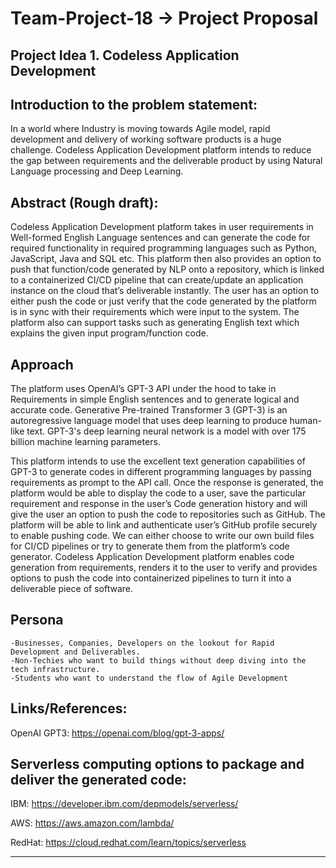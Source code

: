# Team-Project-18 -> Project Proposal

**Project Idea 1.**
**Codeless Application Development**
----------------------

Introduction to the problem statement:
--------------------
In a world where Industry is moving towards Agile model, rapid development and delivery of working software products is a huge challenge.
Codeless Application Development platform intends to reduce the gap between requirements and the deliverable product by using 
Natural Language processing and Deep Learning.

Abstract (Rough draft): 
----------------------------
Codeless Application Development platform takes in user requirements in Well-formed English Language sentences 
and can generate the code for required functionality in required programming languages such as Python, JavaScript, Java and SQL etc. 
This platform then also provides an option to push that function/code generated by NLP onto a repository, 
which is linked to a containerized CI/CD pipeline that can create/update an application instance on the cloud that’s deliverable instantly.
The user has an option to either push the code or just verify that the code generated by the platform is in sync 
with their requirements which were input to the system. The platform also can support tasks such as 
generating English text which explains the given input program/function code.

Approach
----------
The platform uses OpenAI’s GPT-3 API under the hood to take in Requirements in simple English sentences and to generate logical and accurate code. 
Generative Pre-trained Transformer 3 (GPT-3) is an autoregressive language model that uses deep learning to produce human-like text. 
GPT-3's deep learning neural network is a model with over 175 billion machine learning parameters.

This platform intends to use the excellent text generation capabilities of GPT-3 to generate codes in different programming languages
by passing requirements as prompt to the API call. Once the response is generated, the platform would be able to display the code to a user,
save the particular requirement and response in the user’s Code generation history and will give the user an option to push the code
to repositories such as GitHub. The platform will be able to link and authenticate user’s GitHub profile securely to enable pushing code. 
We can either choose to write our own build files for CI/CD pipelines or try to generate them from the platform’s code generator.
Codeless Application Development platform enables code generation from requirements, renders it to the user to verify 
and provides options to push the code into containerized pipelines to turn it into a deliverable piece of software.

Persona
----------

	-Businesses, Companies, Developers on the lookout for Rapid Development and Deliverables.
	-Non-Techies who want to build things without deep diving into the tech infrastructure.
	-Students who want to understand the flow of Agile Development

Links/References:
----------
OpenAI GPT3: 
https://openai.com/blog/gpt-3-apps/

Serverless computing options to package and deliver the generated code:
----

IBM:
https://developer.ibm.com/depmodels/serverless/

AWS:
https://aws.amazon.com/lambda/

RedHat:
https://cloud.redhat.com/learn/topics/serverless


-------------------------------------------------------------------------------------------------------------------------------------------------------------------
